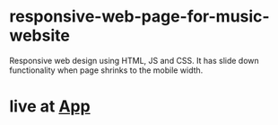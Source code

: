# responsive-web-page-for-music-website
Responsive web design using HTML, JS and CSS. It has slide down functionality when page shrinks to the mobile width.

# live at [App](https://bradtraversy.github.io/mytunes_landing)
